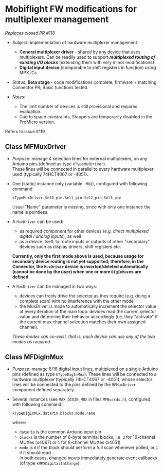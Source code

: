 # Mobiflight FW modifications for multiplexer management
_Replaces closed PR #118_

- _Subject_: implementation of hardware multiplexer management
  - __General multiplexer driver__ - shared by any device that uses multiplexers. 
    Can be readily used to support ___multiplexed routing of existing I/O blocks___ (extending them with very minor modifications)
  - __Digital input device__ (comparable to shift registers in function) using MPX ICs

- _Status_: __Beta stage__ - code modifications complete, firmware + matching Connector PR; Basic functions tested.  
- _Notes_: 
  - The limit number of devices is still provisional and requires evaluation.
  - Due to space constraints, Steppers are temporarily disabled in the ProMicro version.
  
Refers to issue  #119 
  
## Class MFMuxDriver

- _Purpose_: manage 4 selection lines for external multiplexers, on any Arduino pins (defined as type `kTypeMuxDriver`).  
  These lines will be connected in parallel to every hardware multiplexer used (typically 74HCT4067 or -4051).
- One (static) instance only (variable `_MUX`), configured with following command:
 
    `kTypeMuxDriver.Sel0_pin.Sel1_pin.Sel2_pin.Sel3_pin`

  Usual "Name" parameter is missing, since with only one instance the name is pointless.

- A `MuxDriver` can be used:
  - as required component for other devices (_e.g. direct multiplexed digital / analog inputs_), as well 
  - as a device itself, to route inputs or outputs of other "secondary" devices such as display drivers, shift registers etc.  
  
  __Currently, only the first mode above is used, because usage for secondary device routing is not yet supported; therefore, in the Connector, the `MuxDriver` device is inserted/deleted automatically (cannot be done by the user) when one or more `DigInMux`es are defined.__

- A `MuxDriver` can be managed in two ways:
  - devices can freely drive the selector as they require (e.g. doing a complete scan) with no interference with the other mode
  - the MuxDriver is made to automatically increment the selector value at every iteration of the main loop: devices read the current selector value and determine their behavior accordingly (i.e. they "activate" if the current mux channel selection matches their own assigned channel).
  
  _These modes can co-exist, that is, each device can use any of the two modes as required._

## Class MFDigInMux

- _Purpose_: manage 8/16 digital input lines, multiplexed on a single Arduino pins (defined as type `kTypeDigInMux`). 
  These lines will be connected to a hardware multiplexer (typically 74HCT4067 or -4051), whose selector lines will be connected to the pins defined by the `MFMuxDriver` component defined separately.
- Several instances (see  `MAX_DIGIN_MUX` in files `MFBoards.h`), configured with following command:  

    `kTypeDigInMux.dataPin.blocks.mode.name`  

  where:  
  - `dataPin` is the common Arduino input pin
  - `blocks` is the number of 8-byte terminal blocks, i.e. `2` for 16-channel MUXes (x4067) or `1` for 8-channel MUXes (x4051)
  - `mode` is `0` if the block should perform a full scan whenever polled, or `1` if it should read .  
  In both cases, changed inputs immediately generate event callbacks (of type `kMPXDigitalInChange`).
